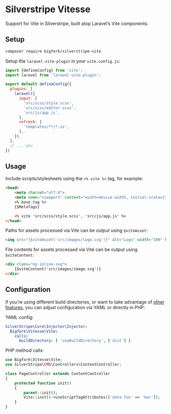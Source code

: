 # Silverstripe Vitesse

Support for Vite in Silverstripe, built atop Laravel’s Vite components.

## Setup

```bash
composer require bigfork/silverstripe-vite
```

Setup the `laravel-vite-plugin` in your `vite.config.js`:

```js
import {defineConfig} from 'vite';
import laravel from 'laravel-vite-plugin';

export default defineConfig({
  plugins: [
    laravel({
      input: [
        'src/scss/style.scss',
        'src/scss/editor.scss',
        'src/js/app.js',
      ],
      refresh: [
        'templates/**/*.ss',
      ],
    }),
  ],
  // ... etc
})
```

## Usage

Include scripts/stylesheets using the `<% vite %>` tag, for example:
```html
<head>
    <meta charset="utf-8">
    <meta name="viewport" content="width=device-width, initial-scale=1" />
    <% base_tag %>
    {$MetaTags}

    <% vite 'src/scss/style.scss', 'src/js/app.js' %>
</head>
```

Paths for assets processed via Vite can be output using `$viteAsset`:
```html
<img src="{$viteAsset('src/images/logo.svg')}" alt="Logo" width="100" height="100" />
```

File contents for assets processed via Vite can be output using `$viteContent`:
```html
<div class="my-inline-svg">
    {$viteContent('src/images/image.svg')}
</div>
```

## Configuration

If you’re using different build directories, or want to take advantage of [other features](https://laravel.com/docs/12.x/vite), you can adjust configuration via YAML or directly in PHP:

YAML config:
```yml
SilverStripe\Core\Injector\Injector:
  Bigfork\Vitesse\Vite:
    calls:
      buildDirectory: [ 'useBuildDirectory', ['dist'] ]
```

PHP method calls:
```php
use Bigfork\Vitesse\Vite;
use SilverStripe\CMS\Controllers\ContentController;

class PageController extends ContentController
{
    protected function init()
    {
        parent::init();
        Vite::inst()->useScriptTagAttributes(['data-foo' => 'bar']);
    }
}
```
